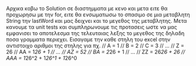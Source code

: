 Αρχικα κοβω το Solution σε διαστημματα με κενο και μετα ειτε θα προχωρησω με την for, ειτε θα ενσωματωσω το σπασιμο σε μια μεταβλητη String την lastWord και μας δειχνει και το μεγεθος της μεταβλητης.
Μετα κανουμε τα unit tests και συμπληρωνουμε τις προτασεις ωστε να μας εμφανισει το αποτελεσμα της τελευταιας λεξης το μεγεθος της δηλαδη ποσα γραμματα περιεχει.
Εισαγαμε την καθε στηλη του excel στην αντιστοιχο αριθμοι της στηλης για πχ.
    // A = 1
		// B = 2
		// C = 3
		// ...
		// Z = 26
		// AA = 1*26 + 1
		// ...
		// AZ = 52
		// BA = 2*26 + 1
		// ...
		// ZZ = 26*26 + 26
		// AAA = 1*26^2 + 1*26^1 + 1*26^0
